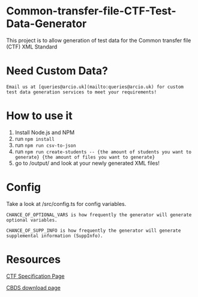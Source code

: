 # Common-transfer-file-CTF-Test-Data-Generator
This project is to allow generation of test data for the Common transfer file (CTF) XML Standard

# Need Custom Data?

	Email us at [queries@arcio.uk](mailto:queries@arcio.uk) for custom test data generation services to meet your requirements!

# How to use it

1. Install Node.js and NPM
2. run `npm install`
3. run `npm run csv-to-json`
4. run `npm run create-students -- {the amount of students you want to generate} {the amount of files you want to generate}`
5. go to /output/ and look at your newly generated XML files!


# Config

Take a look at /src/config.ts for config variables.

	CHANCE_OF_OPTIONAL_VARS is how frequently the generator will generate optional variables.

	CHANCE_OF_SUPP_INFO is how frequently the generator will generate supplemental information (SuppInfo).



# Resources

[CTF Specification Page](https://www.gov.uk/government/collections/common-transfer-file)

[CBDS download page](https://www.gov.uk/government/publications/common-basic-data-set-cbds-database)